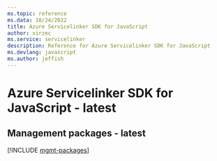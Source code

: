 ```yaml
---
ms.topic: reference
ms.data: 10/24/2022
title: Azure Servicelinker SDK for JavaScript
author: xirzec
ms.service: servicelinker
description: Reference for Azure Servicelinker SDK for JavaScript
ms.devlang: javascript
ms.author: jeffish
---
```

# Azure Servicelinker SDK for JavaScript - latest

## Management packages - latest
[!INCLUDE [mgmt-packages](servicelinker-mgmt-index.md)]